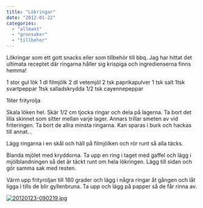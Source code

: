 ```yaml
---
title: "Lökringar"
date: "2012-01-22"
categories: 
  - "allmant"
  - "gronsaker"
  - "tillbehor"
---
```


Lökringar som ett gott snacks eller som tillbehör till bbq. Jag har hittat det ultimata receptet där ringarna håller sig krispiga och ingredienserna finns hemma!

1 stor gul lök 1 dl filmjölk 2 dl vetemjöl 2 tsk paprikapulver 1 tsk salt 1tsk svartpeppar 1tsk salladskrydda 1/2 tsk cayennepeppar

1liter frityrolja

Skala löken hel. Skär 1/2 cm tjocka ringar och dela på lagerna. Ta bort det lilla skinnet som sitter mellan varje lager. Annars trillar smeten av vid friteringen. Ta bort de allra minsta ringarna. Kan sparas i burk och hackas till annat...

Lägg ringarna i en skål och häll på filmjölken och rör runt så alla täcks.

Blanda mjölet med kryddorna. Ta upp en ring i taget med gaffel och lägg i mjölblandningen så det är täckt runt om hela lökringen. Lägg till sidan och gör samma sak med resten.

Värm upp frityroljan till 180 grader och lägg i några ringar åt gången och låt ligga i tills de blir gyllenbruna. Ta upp och lägg på papper så de får rinna av.  
  
[![20120123-090219.jpg](/static/img/20120123-090219.jpg)](http://import.local/wp-content/uploads/2012/01/20120123-090219.jpg)
